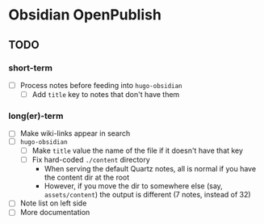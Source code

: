 # Obsidian OpenPublish

## TODO

### short-term

- [ ] Process notes before feeding into `hugo-obsidian`
    - [ ] Add `title` key to notes that don't have them
    
### long(er)-term

- [ ] Make wiki-links appear in search
- [ ] `hugo-obsidian`
    - [ ] Make `title` value the name of the file if it doesn't have that key
    - [ ] Fix hard-coded `./content` directory
        - When serving the default Quartz notes, all is normal if you have the content dir at the root
        - However, if you move the dir to somewhere else (say, `assets/content`) the output is different (7 notes, instead of 32)
- [ ] Note list on left side
- [ ] More documentation
